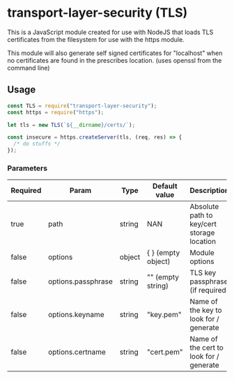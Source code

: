 # transport-layer-security (TLS)

This is a JavaScript module created for use with NodeJS that loads TLS certificates from the filesystem for use with the https module.

This module will also generate self signed certificates for "localhost" when no certificates are found in the prescribes location. (uses openssl from the command line)

## Usage
```js
const TLS = require("transport-layer-security");
const https = require("https");

let tls = new TLS(`${__dirname}/certs/`);

const insecure = https.createServer(tls, (req, res) => {
  /* do stuffs */
});
```

### Parameters
| Required | Param | Type | Default value | Description |
| --- | --- | --- | --- | --- |
| true | path | string | NAN | Absolute path to key/cert storage location |
| false | options | object | { } (empty object) | Module options |
| false | options.passphrase | string | "" (empty string)| TLS key passphrase (if required)
| false | options.keyname | string | "key.pem" | Name of the key to look for / generate |
| false | options.certname | string | "cert.pem" | Name of the cert to look for / generate |
